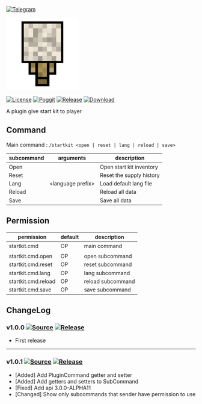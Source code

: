 [![Telegram](https://img.shields.io/badge/Telegram-PresentKim-blue.svg?logo=telegram)](https://t.me/PresentKim)

[![icon/192x192](meta/icon/192x192.png?raw=true)]()

[![License](https://img.shields.io/github/license/PMMPPlugin/StartKit.svg?label=License)](LICENSE)
[![Poggit](https://poggit.pmmp.io/ci.shield/PMMPPlugin/StartKit/StartKit)](https://poggit.pmmp.io/ci/PMMPPlugin/StartKit)
[![Release](https://img.shields.io/github/release/PMMPPlugin/StartKit.svg?label=Release)](https://github.com/PMMPPlugin/StartKit/releases/latest)
[![Download](https://img.shields.io/github/downloads/PMMPPlugin/StartKit/total.svg?label=Download)](https://github.com/PMMPPlugin/StartKit/releases/latest)


A plugin give start kit to player

## Command
Main command : `/startkit <open | reset | lang | reload | save>`

| subcommand | arguments           | description              |
| ---------- | ------------------- | ------------------------ |
| Open       |                     | Open start kit inventory |
| Reset      |                     | Reset the supply history |
| Lang       | \<language prefix\> | Load default lang file   |
| Reload     |                     | Reload all data          |
| Save       |                     | Save all data            |




## Permission
| permission          | default  | description       |
| ------------------- | -------- | ----------------- |
| startkit.cmd        | OP       | main command      |
|                     |          |                   |
| startkit.cmd.open   | OP       | open subcommand   |
| startkit.cmd.reset  | OP       | reset subcommand  |
| startkit.cmd.lang   | OP       | lang subcommand   |
| startkit.cmd.reload | OP       | reload subcommand |
| startkit.cmd.save   | OP       | save subcommand   |




## ChangeLog
### v1.0.0 [![Source](https://img.shields.io/badge/source-v1.0.0-blue.png?label=source)](https://github.com/PMMPPlugin/StartKit/tree/v1.0.0) [![Release](https://img.shields.io/github/downloads/PMMPPlugin/StartKit/v1.0.0/total.png?label=download&colorB=1fadad)](https://github.com/PMMPPlugin/StartKit/releases/v1.0.0)
- First release
  
  
---
### v1.0.1 [![Source](https://img.shields.io/badge/source-v1.0.1-blue.png?label=source)](https://github.com/PMMPPlugin/StartKit/tree/v1.0.1) [![Release](https://img.shields.io/github/downloads/PMMPPlugin/StartKit/v1.0.1/total.png?label=download&colorB=1fadad)](https://github.com/PMMPPlugin/StartKit/releases/v1.0.1)
- \[Added\] Add PluginCommand getter and setter
- \[Added\] Add getters and setters to SubCommand
- \[Fixed\] Add api 3.0.0-ALPHA11
- \[Changed\] Show only subcommands that sender have permission to use